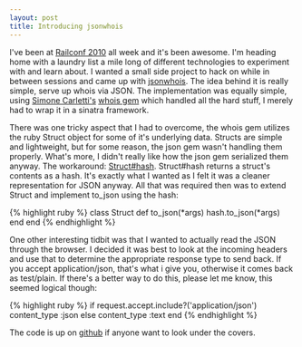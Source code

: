 ```yaml
---
layout: post
title: Introducing jsonwhois
---
```


I've been at [Railconf 2010](http://railsconf.com) all week and it's been awesome.  I'm heading home with a laundry list a mile long of different technologies to experiment with and learn about.  I wanted a small side project to hack on while in between sessions and came up with [jsonwhois](http://jsonwhois.herokuapp.com).  The idea behind it is really simple, serve up whois via JSON.  The implementation was equally simple, using [Simone Carletti's](http://www.simonecarletti.com) [whois gem](http://github.com/weppos/whois) which handled all the hard stuff, I merely had to wrap it in a sinatra framework.

There was one tricky aspect that I had to overcome, the whois gem utilizes the ruby Struct object for some of it's underlying data.  Structs are simple and lightweight, but for some reason, the json gem wasn't handling them properly.  What's more, I didn't really like how the json gem serialized them anyway.  The workaround: [Struct#hash](http://ruby-doc.org/core/classes/Struct.html#M000892).  Struct#hash returns a struct's contents as a hash.  It's exactly what I wanted as I felt it was a cleaner representation for JSON anyway.  All that was required then was to extend Struct and implement to_json using the hash:

{% highlight ruby %}
class Struct
  def to_json(*args)
    hash.to_json(*args)
  end
end
{% endhighlight %}

One other interesting tidbit was that I wanted to actually read the JSON through the browser.  I decided it was best to look at the incoming headers and use that to determine the appropriate response type to send back.  If you accept application/json, that's what i give you, otherwise it comes back as test/plain.  If there's a better way to do this, please let me know, this seemed logical though:

{% highlight ruby %}
if request.accept.include?('application/json')
  content_type :json
else
  content_type :text
end
{% endhighlight %}

The code is up on [github](http://github.com/stve/jsonwhois) if anyone want to look under the covers.
